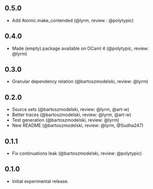 ## 0.5.0

- Add Atomic.make_contended (@lyrm, review : @polytypic)

## 0.4.0

- Made (empty) package available on OCaml 4 (@polytypic, review: @lyrm)

## 0.3.0

- Granular dependency relation (@bartoszmodelski, review: @lyrm)

## 0.2.0

- Source sets (@bartoszmodelski, review: @lyrm, @art-w)
- Better traces (@bartoszmodelski, review: @lyrm, @art-w)
- Test generation (@bartoszmodelski, review: @lyrm)
- New README (@bartoszmodelski, review: @lyrm, @Sudha247)

## 0.1.1

- Fix continuations leak (@bartoszmodelski, review: @polytypic)

## 0.1.0

- Initial experimental release.
